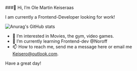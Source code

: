 ###👋 Hi, I’m Ole Martin Keiseraas

I am currently a Frontend-Developer looking for work!

![Anurag's GitHub stats](https://github-readme-stats.vercel.app/api?username=OleMartinKeis&show_icons=true&theme=radical)


- 👀 I’m interested in Movies, the gym, video games.
- 🌱 I’m currently learning Frontend-dev @Noroff
- 📫 How to reach me, send me a message here or email me Keisero@outlook.com.

Have a great day! 

<!---
OleMartinKeis/OleMartinKeis is a ✨ special ✨ repository because its `README.md` (this file) appears on your GitHub profile.
You can click the Preview link to take a look at your changes.
--->
